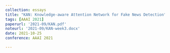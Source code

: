 ```yaml
---
collection: essays
title: "KAN: Knowledge-aware Attention Network for Fake News Detection"
tags: [AAAI 2021]
paperurl: '2021-09/KAN.pdf'
noteurl: '2021-09/KAN-week3.docx'
date: 2021-10-25
conference: AAAI 2021

---
```



